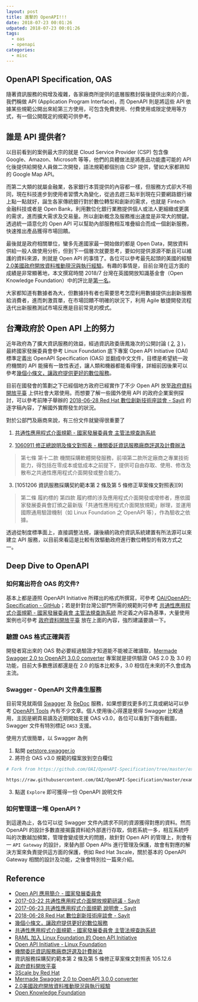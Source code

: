 ```yaml
---
layout: post
title: 進擊的 OpenAPI!!!
date: 2018-07-23 00:01:26
udpated: 2018-07-23 00:01:26
tags:
  - oas
  - openapi
categories:
  - misc
---
```


## OpenAPI Specification, OAS

隨著資訊服務的飛增及複雜，各家廠商所提供的底層服務封裝後提供出來的介面，我們稱做 API (Application Program Interface)，而 OpenAPI 則是將這些 API 依據某些規範公開出來給第三方使用，可包含免費使用、付費使用或限定使用等方式，有一個公開既定的規範可供參考。

<!--more-->

## 誰是 API 提供者?

以目前看到的案例最大宗的就是 Cloud Service Provider (CSP) 包含像 Google、Amazon、Microsoft 等等，他們的具體做法是將產品功能盡可能的 API 化後提供給開發人員做二次開發，語法規範都個別由 CSP 提供，譬如大家都熟知的 Google Map API。

而第二大類的就屬金融業，各家銀行本質提供的內容都一樣，但服務方式卻大不相同，現在科技進步到使用者習慣大為變化，從過去趕三點半到現在只要網路銀行線上點一點就好，誕生各家傳統銀行對於數位轉型和創新的需求，也就是 Fintech 金融科技或者是 Open Bank，利用數位化銀行業務提供個人或法人更細緻或更廣的需求，進而擴大需求及交易量。所以創新概念及服務推出速度是非常大的關鍵。透過統一語意化的 Open API 可以幫助內部服務相互堆疊組合而成一個創新服務，快速推出產品獲得市場回饋。

最後就是政府相關單位，蠻多先進國家最一開始做的都是 Open Data，開放資料供給一般人做使用分析，但到下一個層次就要思考，要如何提供源源不斷且可以維護的資料來源，則就是 Open API 的事情了。各位可以參考最先起頭的美國的經驗 [2.0美國政府開放資料推動現況與執行經驗][19]。有趣的事情是，目前台灣在這方面的成績是非常顯著地，本文撰寫時間 2018/7 台灣在英國開放知識基金會（Open Knowledge Foundation）中的評比是[第一名][20]。

大家都知道有數據者為大，但數據持有者也需要思考怎麼利用數據提供出創新服務給消費者，進而刺激買單，在市場回饋不明確的狀況下，利用 Agile 敏捷開發流程迭代出新服務測試市場反應是目前常見的模式。

## 台灣政府於 Open API 上的努力

近年政府為了擴大資訊服務的效益，經過資訊政委唐鳳幾次的公開討論 ( [2], [3] )，最終國家發展委員會參考 Linux Foundation 底下專案 Open API Initiative (OAI) 標準定義出 OpenAPI Specification (OAS) 並翻成中文文件，目標是希望統一政府機關的 API 能擁有一致性表述，讓人類和機器都能看得懂，詳細前因後果可以參考[幾個小條文，讓政府提供更好的數位服務][4]。

目前在國發會的策劃之下已經個地方政府已經實作了不少 Open API 放至[政府資料開放平臺][15] 上供社會大眾使用。而想要了解一些國外使用 API 的政府企業案例探討，可以參考前陣子舉辦的 [2018-06-28 Red Hat 數位創新技術座談會 - Saylt][18] 的逐字稿內容，了解國外實際發生的狀況。

對於公部門及廠商來說，有三份文件就變得很重要了

1. [共通性應用程式介面規範 - 國家發展委員會 主管法規查詢系統][5]  

2. [1060911 修正總說明及條文對照表 - 機關委託資訊服務廠商評選及計費辦法][8]  
> 第七條 第十二款 機關採購軟體開發服務，前項第二款所定廠商之專業技術能力，得包括在零成本或低成本之前提下，提供可自由存取、使用、修改及散布之共通性應用程式介面開發或整合能力。  

3. [1051206 資訊服務採購契約範本第 2 條及第 5 條修正草案條文對照表][9]
> 第二條 履約標的 第四款 履約標的涉及應用程式介面開發或增修者，應依國家發展委員會訂頒之最新版「共通性應用程式介面開放規範」辦理，並運用國際通用驗證機制（如 Linux Foundation 之 OpenAPI 等），作為驗收之依據。

透過從制度標準面上，直接調整法規，讓後續的政府資訊系統建置有所法源可以來建立 API 服務，以目前來看這是比較有效驅動政府進行數位轉型的有效方式之一。

## Deep Dive to OpenAPI

### 如何寫出符合 OAS 的文件?

基本上都是遵照 OpenAPI Initiative 所釋出的格式所撰寫，可參考 [OAI/OpenAPI-Specification - GitHub][21]；若是針對台灣公部門所需的規範則可參考 [共通性應用程式介面規範 - 國家發展委員會 主管法規查詢系統][5] 所定義之內容為基準，大量使用案例也可參考 [政府資料開放平臺][15] 放在上面的內容，強烈建議要讀一下。

### 驗證 OAS 格式正確與否

開發者寫出來的 OAS 勢必要經過驗證才知道能不能被正確讀取，[Mermade Swagger 2.0 to OpenAPI 3.0.0 converter][16] 專案就是提供驗證 OAS 2.0 及 3.0 的功能，目前大多數應該都還是在 2.0 的版本比較多，3.0 相信在未來的不久會成為主流。

### Swagger - OpenAPI 文件產生服務

目前常見就兩個 [Swagger][10] 及 [ReDoc][11] 服務，如果想要找更多的工具或網站可以參考 [OpenAPI Tools][12] 內有不少文章。個人使用後心得還是覺得 Swagger 比較通用，主因是網頁易讀及近期開始支援 OAS v3.0，各位可以看到下面有截圖，Swagger 文件有特別標記 `OAS3` 支援。

使用方式很簡單，以 Swagger 為例
1. 點開 [petstore.swagger.io][10]  
2. 將符合 OAS v3.0 規範的檔案放到空白欄位  

```bash
# Fork from https://github.com/OAI/OpenAPI-Specification/tree/master/examples/v3.0

https://raw.githubusercontent.com/OAI/OpenAPI-Specification/master/examples/v3.0/petstore.yaml
```

3. 點選 `Explore` 即可獲得一份 OpenAPI 說明文件


### 如何管理這一堆 OpenAPI ?

到這邊為止，各位可以從 Swagger 文件內請求不同的資源獲得對應的資料。然而 OpenAPI 的設計多數直接揭露資料給外部進行存取，倘若系統一多，相互系統呼叫的次數越加頻繁，管理會變成很大的問題，故針對 Open API 的管理上，則會有一 `API Gateway` 的設計，來替內部 Open APIs 進行管理及保護，故會有對應的解決方案來負責提供這方面的保護，例如 Red Hat 3scale，關於基本的 OpenAPI Gateway 相關的設計及功能，之後會特別拉一篇來介紹。


## Reference
- [Open API 應用簡介 - 國家發展委員會][1]
- [2017-03-22 共通性應用程式介面開放規範研議 - Saylt][2]
- [2017-06-23 共通性應用程式介面規範 說明會 - Saylt][3]
- [2018-06-28 Red Hat 數位創新技術座談會 - Saylt][18]
- [幾個小條文，讓政府提供更好的數位服務][4]
- [共通性應用程式介面規範 - 國家發展委員會 主管法規查詢系統][5]
- [RAML 加入 Linux Foundation 的 Open API Initiative][6]
- [Open API Initiative - Linux Foundation][7]
- [機關委託資訊服務廠商評選及計費辦法][8]
- 資訊服務採購契約範本第 2 條及第 5 條修正草案條文對照表 105.12.6
- [政府資料開放平臺][15]
- [3Scale by Red Hat][13]
- [Mermade Swagger 2.0 to OpenAPI 3.0.0 converter][16]
- [2.0美國政府開放資料推動現況與執行經驗][19]
- [Open Knowledge Foundation][20]

[1]: https://www.webguide.nat.gov.tw/News_Content.aspx?n=531&s=1762
[2]: https://sayit.pdis.nat.gov.tw/2017-03-22-%E5%85%B1%E9%80%9A%E6%80%A7%E6%87%89%E7%94%A8%E7%A8%8B%E5%BC%8F%E4%BB%8B%E9%9D%A2%E9%96%8B%E6%94%BE%E8%A6%8F%E7%AF%84%E7%A0%94%E8%AD%B0
[3]: https://sayit.pdis.nat.gov.tw/2017-06-23-%E5%85%B1%E9%80%9A%E6%80%A7%E6%87%89%E7%94%A8%E7%A8%8B%E5%BC%8F%E4%BB%8B%E9%9D%A2%E8%A6%8F%E7%AF%84%E8%AA%AA%E6%98%8E%E6%9C%83
[4]: https://jk.pdis.nat.gov.tw/blog/%E5%B9%BE%E5%80%8B%E5%B0%8F%E6%A2%9D%E6%96%87-%E8%AE%93%E6%94%BF%E5%BA%9C%E6%8F%90%E4%BE%9B%E6%9B%B4%E5%A5%BD%E7%9A%84%E6%95%B8%E4%BD%8D%E6%9C%8D%E5%8B%99/
[5]: https://theme.ndc.gov.tw/lawout/LawContent.aspx?id=GL000270
[6]: https://medium.com/@honglong/raml-%E5%8A%A0%E5%85%A5-linux-foundation-%E7%9A%84-open-api-initiative-f65c5e698d1a
[7]: https://www.openapis.org/
[8]: http://lawweb.pcc.gov.tw/LawContent.aspx?id=FL000677
[10]: https://petstore.swagger.io/
[11]: https://rebilly.github.io/ReDoc/
[12]: http://openapi.tools/
[13]: https://www.3scale.net/
[14]: http://microservices.io/patterns/apigateway.html
[15]: https://data.gov.tw/
[16]: https://mermade.org.uk/openapi-converter
[17]: https://community.apemesh.com/topic/58d722b6e6b006492c2a2a34
[18]: https://sayit.pdis.nat.gov.tw/2018-06-28-red-hat-%E6%95%B8%E4%BD%8D%E5%89%B5%E6%96%B0%E6%8A%80%E8%A1%93%E5%BA%A7%E8%AB%87%E6%9C%83
[19]: https://www.bost.ey.gov.tw/DL.ashx?u=/Upload/UserFiles/%E5%88%86%E4%BA%AB%E6%A1%88%EF%BC%9A2_0%E7%BE%8E%E5%9C%8B%E6%94%BF%E5%BA%9C%E9%96%8B%E6%94%BE%E8%B3%87%E6%96%99%E6%8E%A8%E5%8B%95%E7%8F%BE%E6%B3%81%E8%88%87%E5%9F%B7%E8%A1%8C%E7%B6%93%E9%A9%97_%E4%B8%AD%E6%96%87.pdf
[20]: https://index.okfn.org/place/#table
[21]: https://github.com/OAI/OpenAPI-Specification
